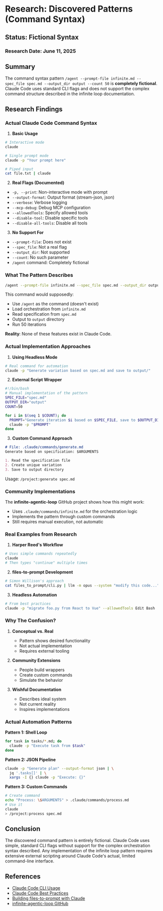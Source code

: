 # Research: Discovered Patterns (Command Syntax)

## Status: Fictional Syntax

### Research Date: June 11, 2025

## Summary
The command syntax pattern `/agent --prompt-file infinite.md --spec_file spec.md --output_dir output --count 50` is **completely fictional**. Claude Code uses standard CLI flags and does not support the complex command structure described in the infinite loop documentation.

## Research Findings

### Actual Claude Code Command Syntax

1. **Basic Usage**
```bash
# Interactive mode
claude

# Single prompt mode
claude -p "Your prompt here"

# Piped input
cat file.txt | claude
```

2. **Real Flags (Documented)**
- `-p, --print`: Non-interactive mode with prompt
- `--output-format`: Output format (stream-json, json)
- `--verbose`: Verbose logging
- `--mcp-debug`: Debug MCP configuration
- `--allowedTools`: Specify allowed tools
- `--disable-tool`: Disable specific tools
- `--disable-all-tools`: Disable all tools

3. **No Support For**
- `--prompt-file`: Does not exist
- `--spec_file`: Not a real flag
- `--output_dir`: Not supported
- `--count`: No such parameter
- `/agent` command: Completely fictional

### What The Pattern Describes

```bash
/agent --prompt-file infinite.md --spec_file spec.md --output_dir output --count 50
```

This command would supposedly:
- Use `/agent` as the command (doesn't exist)
- Load orchestration from `infinite.md`
- Read specification from `spec.md`
- Output to `output` directory
- Run 50 iterations

**Reality**: None of these features exist in Claude Code.

### Actual Implementation Approaches

1. **Using Headless Mode**
```bash
# Real command for automation
claude -p "Generate variation based on spec.md and save to output/"
```

2. **External Script Wrapper**
```bash
#!/bin/bash
# Manual implementation of the pattern
SPEC_FILE="spec.md"
OUTPUT_DIR="output"
COUNT=50

for i in $(seq 1 $COUNT); do
  PROMPT="Generate iteration $i based on $SPEC_FILE, save to $OUTPUT_DIR/gen_$i"
  claude -p "$PROMPT"
done
```

3. **Custom Command Approach**
```markdown
# File: .claude/commands/generate.md
Generate based on specification: $ARGUMENTS

1. Read the specification file
2. Create unique variation
3. Save to output directory
```

Usage: `/project:generate spec.md`

### Community Implementations

The **infinite-agentic-loop** GitHub project shows how this might work:
- Uses `.claude/commands/infinite.md` for the orchestration logic
- Implements the pattern through custom commands
- Still requires manual execution, not automatic

### Real Examples from Research

1. **Harper Reed's Workflow**
```bash
# Uses simple commands repeatedly
claude
# Then types "continue" multiple times
```

2. **files-to-prompt Development**
```bash
# Simon Willison's approach
cat files_to_prompt/cli.py | llm -m opus --system "modify this code..."
```

3. **Headless Automation**
```bash
# From best practices
claude -p "migrate foo.py from React to Vue" --allowedTools Edit Bash
```

### Why The Confusion?

1. **Conceptual vs. Real**
   - Pattern shows desired functionality
   - Not actual implementation
   - Requires external tooling

2. **Community Extensions**
   - People build wrappers
   - Create custom commands
   - Simulate the behavior

3. **Wishful Documentation**
   - Describes ideal system
   - Not current reality
   - Inspires implementations

### Actual Automation Patterns

**Pattern 1: Shell Loop**
```bash
for task in tasks/*.md; do
  claude -p "Execute task from $task"
done
```

**Pattern 2: JSON Pipeline**
```bash
claude -p "Generate plan" --output-format json | \
  jq '.tasks[]' | \
  xargs -I {} claude -p "Execute: {}"
```

**Pattern 3: Custom Commands**
```bash
# Create command
echo "Process: \$ARGUMENTS" > .claude/commands/process.md
# Use it
claude
> /project:process spec.md
```

## Conclusion
The discovered command pattern is entirely fictional. Claude Code uses simple, standard CLI flags without support for the complex orchestration syntax described. Any implementation of the infinite loop pattern requires extensive external scripting around Claude Code's actual, limited command-line interface.

## References
- [Claude Code CLI Usage](https://docs.anthropic.com/en/docs/claude-code/cli-usage)
- [Claude Code Best Practices](https://www.anthropic.com/engineering/claude-code-best-practices)
- [Building files-to-prompt with Claude](https://simonwillison.net/2024/Apr/8/files-to-prompt/)
- [infinite-agentic-loop GitHub](https://github.com/disler/infinite-agentic-loop)
